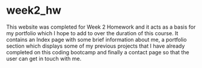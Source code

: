 # week2_hw
This website was completed for Week 2 Homework and it acts as a basis for my portfolio which I hope to add to over the duration of this course. It contains an Index page with some brief information about me, a portfolio section which displays some of my previous projects that I have already completed on this coding bootcamp and finally a contact page so that the user can get in touch with me. 
